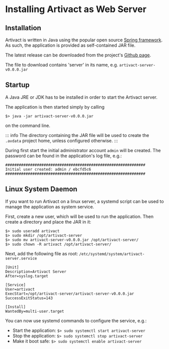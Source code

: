 # Installing Artivact as Web Server

## Installation

Artivact is written in Java using the popular open source [Spring framework](https://spring.io/).
As such, the application is provided as self-contained JAR file.

The latest release can be downloaded from the
project's [Github page](https://github.com/arassec/artivact/releases/latest).

The file to download contains 'server' in its name, e.g. ``artivact-server-v0.0.0.jar``

## Startup

A Java JRE or JDK has to be installed in order to start the Artivact server.

The application is then started simply by calling

```
$> java -jar artivact-server-v0.0.0.jar
```

on the command line.

::: info
The directory containing the JAR file will be used to create the ``.avdata`` project home, unless configured otherwise.
:::

During first start the initial administrator account ``admin`` will be created. 
The password can be found in the application's log file, e.g.:

```
##############################################################
Initial user created: admin / ebcfd5c6
##############################################################
```

## Linux System Daemon

If you want to run Artivact on a linux server, a systemd script can be used to manage the application
as system service.

First, create a new user, which will be used to run the application.
Then create a directory and place the JAR in it:

```
$> sudo useradd artivact
$> sudo mkdir /opt/artivact-server
$> sudo mv artivact-server-v0.0.0.jar /opt/artivact-server/
$> sudo chown -R artivact /opt/artivact-server/
```

Next, add the following file as root: ``/etc/systemd/system/artivact-server.service``

```
[Unit]
Description=Artivact Server
After=syslog.target

[Service]
User=artivact
ExecStart=/opt/artivact-server/artivact-server-v0.0.0.jar
SuccessExitStatus=143

[Install]
WantedBy=multi-user.target
```

You can now use systemd commands to configure the service, e.g.:

- Start the application: ``$> sudo systemctl start artivact-server``
- Stop the application: ``$> sudo systemctl stop artivact-server``
- Make it boot safe: ``$> sudo systemctl enable artivact-server``
